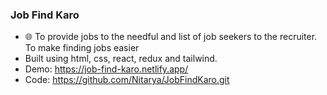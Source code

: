  ### Job Find Karo
 - 🌐 To provide jobs to the needful and list of job seekers to the recruiter. To make finding jobs easier
 -  Built using html, css, react, redux and tailwind.
 - Demo: https://job-find-karo.netlify.app/
 - Code: https://github.com/Nitarya/JobFindKaro.git
